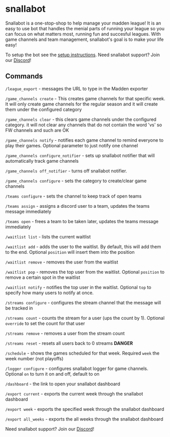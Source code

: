 # snallabot

Snallabot is a one-stop-shop to help manage your madden league! It is an easy to use bot that handles the menial parts of running your league so you can focus on what matters most, running fun and succesful leagues. With game channels and team management, snallabot's goal is to make your life easy!

To setup the bot see the [setup instructions](setup.md). Need snallabot support? Join our [Discord](https://discord.gg/N5cTbEXrgq)!

## Commands

`/league_export` - messages the URL to type in the Madden exporter

`/game_channels create` - This creates game channels for that specific week. It will only create game channels for the regular season and it will create them under the configured category

`/game_channels clear` - this clears game channels under the configured category. it will not clear any channels that do not contain the word 'vs' so FW channels and such are OK

`/game_channels notify` - notifies each game channel to remind everyone to play their games. Optional parameter to just notify one channel

`/game_channels configure_notifier` - sets up snallabot notifier that will automatically track game channels

`/game_channels off_notifier` - turns off snallabot notifier.

`/game_channels configure` - sets the category to create/clear game channels

`/teams configure` - sets the channel to keep track of open teams

`/teams assign` - assigns a discord user to a team, updates the teams message immediately

`/teams open` - frees a team to be taken later, updates the teams message immediately

`/waitlist list` - lists the current waitlist

`/waitlist add` - adds the user to the waitlist. By default, this will add them to the end. Optional `position` will insert them into the position

`/waitlist remove` - removes the user from the waitlist

`/waitlist pop` - removes the top user from the waitlist. Optional `position` to remove a certain spot in the waitlist

`/waitlist notify` - notifies the top user in the waitlist. Optional `top` to specify how many users to notify at once.

`/streams configure` - configures the stream channel that the message will be tracked in

`/streams count` - counts the stream for a user (ups the count by 1). Optional `override` to set the count for that user

`/streams remove` - removes a user from the stream count

`/streams reset` - resets all users back to 0 streams **DANGER**

`/schedule` - shows the games scheduled for that week. Required `week` the week number (not playoffs)

`/logger configure` - configures snallabot logger for game channels. Optional `on` to turn it on and off, default to on

`/dashboard` - the link to open your snallabot dashboard

`/export current` - exports the current week through the snallabot dashboard

`/export week` - exports the specified week through the snallabot dashboard

`/export all_weeks` - exports the all weeks through the snallabot dashboard

Need snallabot support? Join our [Discord](https://discord.gg/N5cTbEXrgq)!
